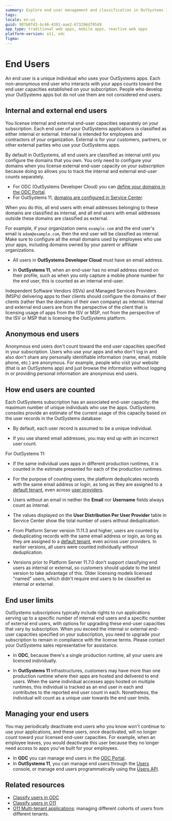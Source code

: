 ```yaml
---
summary: Explore end user management and classification in OutSystems 11 (O11), including internal, external, and anonymous user distinctions and capacities.
tags: 
locale: en-us
guid: 907b0fd3-bc46-4391-aae2-673296d795d9
app_type: traditional web apps, mobile apps, reactive web apps
platform-version: o11, odc
figma:
---
```


# End Users

An end user is a unique individual who uses your OutSystems apps. Each non-anonymous end user who interacts with your apps counts toward the end user capacities established on your subscription. People who develop your OutSystems apps but do not use them are not considered end users.

## Internal and external end users

You license internal and external end-user capacities separately on your subscription. Each end user of your OutSystems applications is classified as either internal or external. Internal is intended for employees and contractors of your organization. External is for your customers, partners, or other external parties who use your OutSystems apps.

By default in OutSystems, all end users are classified as internal until you configure the domains that you own. You only need to configure your domains when you license external end-user capacity on your subscription because doing so allows you to track the internal and external end-user counts separately. 

* For ODC (OutSystems Developer Cloud) you can [define your domains in the ODC Portal](https://www.outsystems.com/tk/redirect?g=f3211746-db90-4515-8175-888d00e14bd9).
* For OutSystems 11, [domains are configured in Service Center](https://www.outsystems.com/tk/redirect?g=8cb73d92-a60d-4133-9f95-67ef4505932d).

When you do this, all end users with email addresses belonging to these domains are classified as internal, and all end users with email addresses outside these domains are classified as external. 

For example, if your organization owns `example.com` and the end user's email is `adam@example.com`, then the end user will be classified as internal. Make sure to configure all the email domains used by employees who use your apps, including domains owned by your parent or affiliate organizations.  

<div class="info" markdown="1">

* All users in **OutSystems Developer Cloud** must have an email address.

* In **OutSystems 11**, when an end-user has no email address stored on their profile, such as when you only capture a mobile phone number for the end user, this is counted as an internal end-user.  

</div>

Independent Software Vendors (ISVs) and Managed Services Providers (MSPs) delivering apps to their clients should configure the domains of their clients (rather than the domains of their own company) as internal. Internal and external end users are from the perspective of the client that is licensing usage of apps from the ISV or MSP, not from the perspective of the ISV or MSP that is licensing the OutSystems platform.

## Anonymous end users

Anonymous end users don't count toward the end user capacities specified in your subscription. Users who use your apps and who don't log in and also don't share any personally identifiable information (name, email, mobile phone, etc.) are anonymous. For example, people who visit your website (that is an OutSystems app) and just browse the information without logging in or providing personal information are anonymous end users.

## How end users are counted

Each OutSystems subscription has an associated end-user capacity: the maximum number of unique individuals who use the apps. OutSystems consoles provide an estimate of the current usage of this capacity based on the user records in the OutSystems database:

* By default, each user record is assumed to be a unique individual.

* If you use shared email addresses, you may end up with an incorrect user count.

For OutSystems 11:

* If the same individual uses apps in different production runtimes, it is counted in the estimate presented for each of the production runtimes.

* For the purpose of counting users, the platform deduplicates records with the same email address or login, as long as they are assigned to a [default tenant](https://success.outsystems.com/documentation/how_to_guides/development/how_to_build_a_multi_tenant_application/#multi-tenancy-in-outsystems-platform), even across [user providers](intro.md#User-providers).

* Users without an email in neither the **Email** nor **Username** fields always count as internal.

* The values displayed on the **User Distribution Per User Provider** table in Service Center show the total number of users without deduplication.

* From Platform Server version 11.11.3 and higher, users are counted by deduplicating records with the same email address or login, as long as they are assigned to a [default tenant](https://success.outsystems.com/documentation/how_to_guides/development/how_to_build_a_multi_tenant_application/#multi-tenancy-in-outsystems-platform), even across user providers. In earlier versions, all users were counted individually without deduplication.

* Versions prior to Platform Server 11.7.0 don't support classifying end users as internal or external, so customers should update to the latest version to take advantage of this. Older licensing models licensed "named" users, which didn't require end users to be classified as internal or external.


## End user limits

OutSystems subscriptions typically include rights to run applications serving up to a specific number of internal end users and a specific number of external end users, with options for upgrading these end-user capacities that vary by subscription. When you exceed the internal or external end-user capacities specified on your subscription, you need to upgrade your subscription to remain in compliance with the license terms. Please contact your OutSystems sales representative for assistance.

* In **ODC**, because there's a single production runtime, all your users are licenced individually.

* In **OutSystems 11** infrastructures, customers may have more than one production runtime where their apps are hosted and delivered to end users. When the same individual accesses apps hosted on multiple runtimes, this individual is tracked as an end user in each and contributes to the reported end user count in each. 
Nonetheless, the individual will count as a unique user towards the end user limits.

## Managing your end users

You may periodically deactivate end users who you know won't continue to use your applications, and these users, once deactivated, will no longer count toward your licensed end-user capacities. For example, when an employee leaves, you would deactivate this user because they no longer need access to apps you've built for your employees.

* In **ODC** you can manage end users in the [ODC Portal](https://www.outsystems.com/tk/redirect?g=9e0fb9b7-d2b0-419f-a5d8-5b5ed730da5e).
* In **OutSystems 11**, you can manage end users through the [Users](https://www.outsystems.com/tk/redirect?g=2cbb2e7d-9936-4bb4-8791-240ade1d1ad6) console, or manage end users programmatically using the [Users API](https://www.outsystems.com/tk/redirect?g=ce2ac90a-1911-4fcf-8c8d-016110b3f8e2).

## Related resources

* [Classify users in ODC](https://www.outsystems.com/tk/redirect?g=f3211746-db90-4515-8175-888d00e14bd9)
* [Classify users in O11](https://www.outsystems.com/tk/redirect?g=8cb73d92-a60d-4133-9f95-67ef4505932d)
* [O11 Multi-tenant applications](https://www.outsystems.com/tk/redirect?g=6e1bb224-5f33-4233-adc5-57dc98793113): managing different cohorts of users from different tenants.
